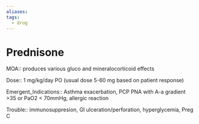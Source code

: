 ```yaml
---
aliases: 
tags:
  - drug
---
```

# Prednisone  
  
MOA:: produces various gluco and mineralocorticoid effects  
  
Dose:: 1 mg/kg/day PO (usual dose 5-60 mg based on patient response)  
  
Emergent_Indications:: Asthma exacerbation, PCP PNA with A-a gradient >35 or PaO2 < 70mmHg, allergic reaction  
  
Trouble:: immunosuppresion, GI ulceration/perforation, hyperglycemia, Preg C